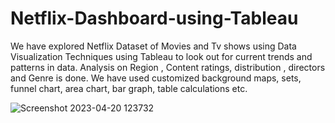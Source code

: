 # Netflix-Dashboard-using-Tableau
We have explored Netflix Dataset of Movies and Tv shows using Data Visualization Techniques using Tableau to look out for current trends and patterns in data. 
Analysis on Region , Content ratings, distribution , directors and Genre is done.
We have used customized background maps, sets, funnel chart, area chart, bar graph, table calculations etc.

![Screenshot 2023-04-20 123732](https://user-images.githubusercontent.com/87015152/233287724-0916726d-ad97-43c4-b5a1-109cb7491527.png)
